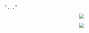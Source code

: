 " . . . "
<p align="center">
<img src="https://media.discordapp.net/attachments/1123323013681643580/1360819121528508646/Untitled70_20250412222757.png?ex=67fdd291&is=67fc8111&hm=a546c70cc33d546b8843bff464c62334eff5fb1c74171e1ee344ff9c22705459&=&format=webp&quality=lossless&width=1752&height=1238"/>
</p>

<p align="center"

![](https://komarev.com/ghpvc/?username=silentsaltcookie&color=8c5de8&label=☆+prof+views+)
